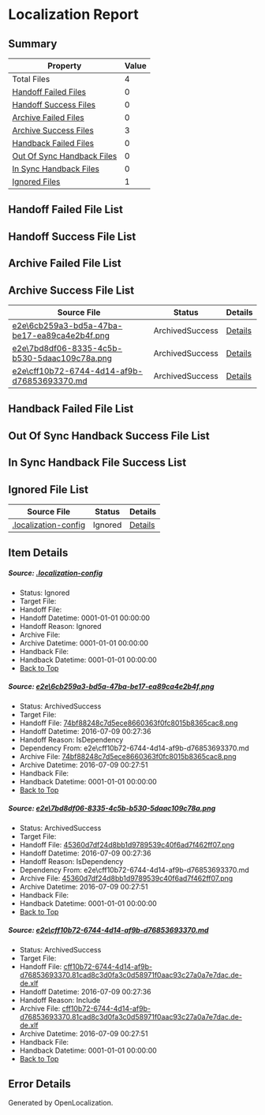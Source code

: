 # <a name='report-top'></a> Localization Report

## Summary
 Property | Value 
 -------- | ----- 
 Total Files | 4
[ Handoff Failed Files ](#handoff-failed-list)| 0
[ Handoff Success Files ](#handoff-success-list)| 0
[ Archive Failed Files ](#archive-failed-list)| 0
[ Archive Success Files ](#archive-success-list)| 3
[ Handback Failed Files ](#handback-failed-list)| 0
[ Out Of Sync Handback Files ](#outofsync-handback-success-list)| 0
[ In Sync Handback Files ](#insync-handback-success-list)| 0
[ Ignored Files ](#ignored-list)| 1

## <a name='handoff-failed-list'></a> Handoff Failed File List

## <a name='handoff-success-list'></a> Handoff Success File List

## <a name='archive-failed-list'></a> Archive Failed File List

## <a name='archive-success-list'></a> Archive Success File List
 Source File | Status | Details 
 ----------- | ------ | ------- 
 [e2e\6cb259a3-bd5a-47ba-be17-ea89ca4e2b4f.png](https://github.com/OpenLocalizationTestOrg/oltest/blob/da697d3d0c5dc8b4eab9165a27982e18c08f3192/e2e/6cb259a3-bd5a-47ba-be17-ea89ca4e2b4f.png) | ArchivedSuccess | [Details](#74bf88248c7d5ece8660363f0fc8015b8365cac81)
 [e2e\7bd8df06-8335-4c5b-b530-5daac109c78a.png](https://github.com/OpenLocalizationTestOrg/oltest/blob/da697d3d0c5dc8b4eab9165a27982e18c08f3192/e2e/7bd8df06-8335-4c5b-b530-5daac109c78a.png) | ArchivedSuccess | [Details](#45360d7df24d8bb1d9789539c40f6ad7f462ff072)
 [e2e\cff10b72-6744-4d14-af9b-d76853693370.md](https://github.com/OpenLocalizationTestOrg/oltest/blob/da697d3d0c5dc8b4eab9165a27982e18c08f3192/e2e/cff10b72-6744-4d14-af9b-d76853693370.md) | ArchivedSuccess | [Details](#46a27174daabb20bdb01bf439c10c4b86033cb0b3)

## <a name='handback-failed-list'></a> Handback Failed File List

## <a name='outofsync-handback-success-list'></a> Out Of Sync Handback Success File List

## <a name='insync-handback-success-list'></a> In Sync Handback File Success List

## <a name='ignored-list'></a> Ignored File List
 Source File | Status | Details 
 ----------- | ------ | ------- 
 [.localization-config](https://github.com/OpenLocalizationTestOrg/oltest/blob/da697d3d0c5dc8b4eab9165a27982e18c08f3192/.localization-config) | Ignored | [Details](#3d4f252ac210baf56311d7e97dcc2db10974dbd20)

## Item Details
##### <a name='3d4f252ac210baf56311d7e97dcc2db10974dbd20'></a> Source: [.localization-config](https://github.com/OpenLocalizationTestOrg/oltest/blob/da697d3d0c5dc8b4eab9165a27982e18c08f3192/.localization-config)
* Status: Ignored
* Target File: 
* Handoff File: 
* Handoff Datetime: 0001-01-01 00:00:00
* Handoff Reason: Ignored
* Archive File: 
* Archive Datetime: 0001-01-01 00:00:00
* Handback File: 
* Handback Datetime: 0001-01-01 00:00:00
* [Back to Top](#report-top)

##### <a name='74bf88248c7d5ece8660363f0fc8015b8365cac81'></a> Source: [e2e\6cb259a3-bd5a-47ba-be17-ea89ca4e2b4f.png](https://github.com/OpenLocalizationTestOrg/oltest/blob/da697d3d0c5dc8b4eab9165a27982e18c08f3192/e2e/6cb259a3-bd5a-47ba-be17-ea89ca4e2b4f.png)
* Status: ArchivedSuccess
* Target File: 
* Handoff File: [74bf88248c7d5ece8660363f0fc8015b8365cac8.png](https://github.com/OpenLocalizationTestOrg/olhandoff-e2e/blob/37637e7742c6c9a8c4408406bcd68da44b54be92/ol-handoff/OpenLocalizationTestOrg/oltest-dede-fly/ci/ht/74bf88248c7d5ece8660363f0fc8015b8365cac8.png)
* Handoff Datetime: 2016-07-09 00:27:36
* Handoff Reason: IsDependency
* Dependency From: e2e\cff10b72-6744-4d14-af9b-d76853693370.md
* Archive File: [74bf88248c7d5ece8660363f0fc8015b8365cac8.png](https://github.com/OpenLocalizationTestOrg/olhandoff-e2e/blob/5e9c51c43431bf98bde43b9efc8abbd0af58db8a/ol-archive/OpenLocalizationTestOrg/oltest-dede-fly/ci/ht/74bf88248c7d5ece8660363f0fc8015b8365cac8.png)
* Archive Datetime: 2016-07-09 00:27:51
* Handback File: 
* Handback Datetime: 0001-01-01 00:00:00
* [Back to Top](#report-top)

##### <a name='45360d7df24d8bb1d9789539c40f6ad7f462ff072'></a> Source: [e2e\7bd8df06-8335-4c5b-b530-5daac109c78a.png](https://github.com/OpenLocalizationTestOrg/oltest/blob/da697d3d0c5dc8b4eab9165a27982e18c08f3192/e2e/7bd8df06-8335-4c5b-b530-5daac109c78a.png)
* Status: ArchivedSuccess
* Target File: 
* Handoff File: [45360d7df24d8bb1d9789539c40f6ad7f462ff07.png](https://github.com/OpenLocalizationTestOrg/olhandoff-e2e/blob/37637e7742c6c9a8c4408406bcd68da44b54be92/ol-handoff/OpenLocalizationTestOrg/oltest-dede-fly/ci/ht/45360d7df24d8bb1d9789539c40f6ad7f462ff07.png)
* Handoff Datetime: 2016-07-09 00:27:36
* Handoff Reason: IsDependency
* Dependency From: e2e\cff10b72-6744-4d14-af9b-d76853693370.md
* Archive File: [45360d7df24d8bb1d9789539c40f6ad7f462ff07.png](https://github.com/OpenLocalizationTestOrg/olhandoff-e2e/blob/5e9c51c43431bf98bde43b9efc8abbd0af58db8a/ol-archive/OpenLocalizationTestOrg/oltest-dede-fly/ci/ht/45360d7df24d8bb1d9789539c40f6ad7f462ff07.png)
* Archive Datetime: 2016-07-09 00:27:51
* Handback File: 
* Handback Datetime: 0001-01-01 00:00:00
* [Back to Top](#report-top)

##### <a name='46a27174daabb20bdb01bf439c10c4b86033cb0b3'></a> Source: [e2e\cff10b72-6744-4d14-af9b-d76853693370.md](https://github.com/OpenLocalizationTestOrg/oltest/blob/da697d3d0c5dc8b4eab9165a27982e18c08f3192/e2e/cff10b72-6744-4d14-af9b-d76853693370.md)
* Status: ArchivedSuccess
* Target File: 
* Handoff File: [cff10b72-6744-4d14-af9b-d76853693370.81cad8c3d0fa3c0d58971f0aac93c27a0a7e7dac.de-de.xlf](https://github.com/OpenLocalizationTestOrg/olhandoff-e2e/blob/37637e7742c6c9a8c4408406bcd68da44b54be92/ol-handoff/OpenLocalizationTestOrg/oltest-dede-fly/ci/ht/cff10b72-6744-4d14-af9b-d76853693370.81cad8c3d0fa3c0d58971f0aac93c27a0a7e7dac.de-de.xlf)
* Handoff Datetime: 2016-07-09 00:27:36
* Handoff Reason: Include
* Archive File: [cff10b72-6744-4d14-af9b-d76853693370.81cad8c3d0fa3c0d58971f0aac93c27a0a7e7dac.de-de.xlf](https://github.com/OpenLocalizationTestOrg/olhandoff-e2e/blob/5e9c51c43431bf98bde43b9efc8abbd0af58db8a/ol-archive/OpenLocalizationTestOrg/oltest-dede-fly/ci/ht/cff10b72-6744-4d14-af9b-d76853693370.81cad8c3d0fa3c0d58971f0aac93c27a0a7e7dac.de-de.xlf)
* Archive Datetime: 2016-07-09 00:27:51
* Handback File: 
* Handback Datetime: 0001-01-01 00:00:00
* [Back to Top](#report-top)


## Error Details

Generated by OpenLocalization.

